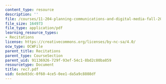 ```yaml
---
content_type: resource
description: ''
file: /courses/11-204-planning-communications-and-digital-media-fall-2004/6ede03dc0f604ce50ee1da5a9c8808df_rec7.pdf
file_size: 164973
file_type: application/pdf
learning_resource_types:
- Recitations
license: https://creativecommons.org/licenses/by-nc-sa/4.0/
ocw_type: OCWFile
parent_title: Recitations
parent_type: CourseSection
parent_uid: 91136926-729f-93ef-54c1-8bd2c80ba859
resourcetype: Document
title: rec7.pdf
uid: 6ede03dc-0f60-4ce5-0ee1-da5a9c8808df
---
```

